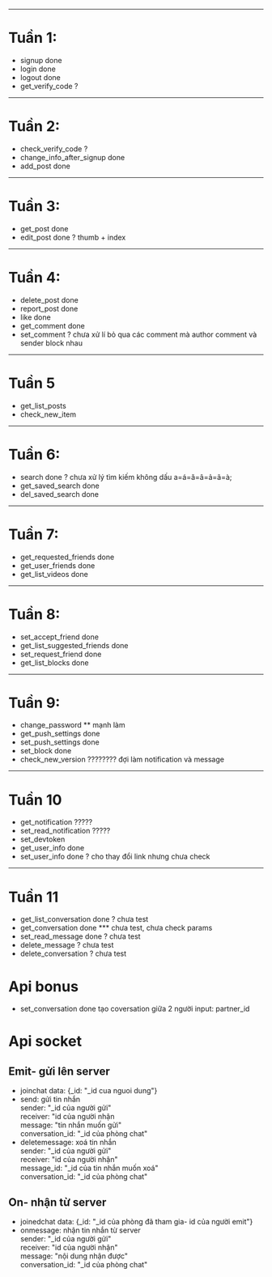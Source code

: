 ***
# Tuần 1:   
* signup done
* login done
* logout done
* get_verify_code ?
***
# Tuần 2:
* check_verify_code ?
* change_info_after_signup done
* add_post done
***
# Tuần 3:
* get_post done
* edit_post done ? thumb + index
***
# Tuần 4:
* delete_post done
* report_post done
* like done
* get_comment done
* set_comment ? chưa xử lí bỏ qua các comment mà author comment và sender block nhau
***
# Tuần 5
* get_list_posts 
* check_new_item
***
# Tuần 6:
* search done ? chưa xử lý tìm kiếm không dấu a=á=ă=â=ả=ã=à;
* get_saved_search done
* del_saved_search done
***
# Tuần 7:
* get_requested_friends done
* get_user_friends done
* get_list_videos done
***
# Tuần 8:
* set_accept_friend done
* get_list_suggested_friends done
* set_request_friend done
* get_list_blocks done
***
# Tuần 9:
* change_password ** mạnh làm
* get_push_settings done
* set_push_settings done
* set_block done  
* check_new_version ???????? đợi làm notification và message
***
# Tuần 10
* get_notification ????? 
* set_read_notification ?????
* set_devtoken
* get_user_info done
* set_user_info done ? cho thay đổi link nhưng chưa check 
***
# Tuần 11
* get_list_conversation done ? chưa test
* get_conversation done *** chưa test, chưa check params
* set_read_message done ? chưa test
* delete_message ? chưa test
* delete_conversation ? chưa test
# Api bonus
* set_conversation done     tạo coversation giữa 2 người input: partner_id

# Api socket
## Emit- gửi lên server
* joinchat data: {_id: "_id cua nguoi dung"}
* send: gửi tin nhắn  
    sender: "_id của người gửi"  
    receiver: "id của người nhận  
    message: "tin nhắn muốn gửi"  
    conversation_id: "_id của phòng chat"
* deletemessage: xoá tin nhắn  
    sender: "_id của người gửi"  
    receiver: "id của người nhận"  
    message_id: "_id của tin nhắn muốn xoá"  
    conversation_id: "_id của phòng chat"
## On- nhận từ server
* joinedchat data: {_id: "_id của phòng đã tham gia- id của người emit"}
* onmessage: nhận tin nhắn từ server  
    sender: "_id của người gửi"  
    receiver: "id của người nhận"  
    message: "nội dung nhận được"  
    conversation_id: "_id của phòng chat"